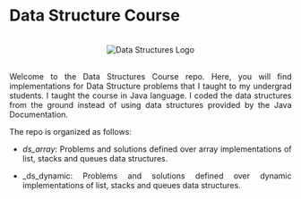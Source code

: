 # Data Structure Course

<br/>
<div align="center">                                                             
  <img src="./dslogo.jpg" alt="Data Structures Logo">
</div>  
<br/>

<section>
<div align="justify">
  
Welcome to the Data Structures Course repo. Here, you will find implementations for Data Structure problems that I taught to my undergrad students. I taught the course in Java language. I coded the data structures from the ground instead of using data structures provided by the Java Documentation.

The repo is organized as follows:
  
* _ds_array_: Problems and solutions defined over array implementations of list, stacks and queues data structures.

* _ds_dynamic: Problems and solutions defined over dynamic implementations of list, stacks and queues data structures.

<div>
</section>
